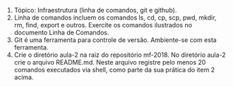 1. Tópico: Infraestrutura (linha de comandos, git e github).
2. Linha de comandos incluem os comandos ls, cd, cp, scp, pwd, mkdir, rm, find, export e outros. Exercite os comandos ilustrados no documento Linha de Comandos.
3. Git é uma ferramenta para controle de versão. Ambiente-se com esta ferramenta.
4. Crie o diretório aula-2 na raiz do repositório mf-2018. No diretório aula-2 crie o arquivo README.md. Neste arquivo registre pelo menos 20 comandos executados via shell, como parte da sua prática do item 2 acima.

